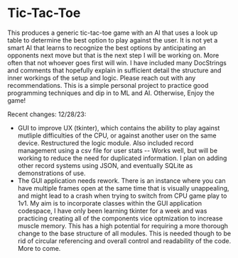 # Tic-Tac-Toe
This produces a generic tic-tac-toe game with an AI that uses a look up table to determine the best option to play against the user. 
It is not yet a smart AI that learns to recognize the best options by anticipating an opponents next move but that is the next step I will be working on. 
More often that not whoever goes first will win. 
I have included many DocStrings and comments that hopefully explain in sufficient detail the structure and inner workings of the setup and logic. 
Please reach out with any recommendations. This is a simple personal project to practice good programming techniques and dip in to ML and AI. 
Otherwise, Enjoy the game!

Recent changes: 
12/28/23:
  - GUI to improve UX (tkinter), which contains the ability to play against mutliple difficulties of the CPU, or against another user on the same device. Restructured the logic module. Also included record management using a csv file for user stats -- Works well, but will be working to reduce the need for duplicated information. I plan on adding other record systems using JSON, and eventually SQLite as demonstrations of use.
  - The GUI application needs rework. There is an instance where you can have multiple frames open at the same time that is visually unappealing, and might lead to a crash when trying to switch from CPU game play to 1v1. My aim is to incorporate classes within the GUI application codespace, I have only been learning tkinter for a week and was practicing creating all of the components vice optmization to increase muscle memory. This has a high potential for requiring a more thorough change to the base structure of all modules. This is needed though to be rid of circular referencing and overall control and readability of the code. More to come. 

